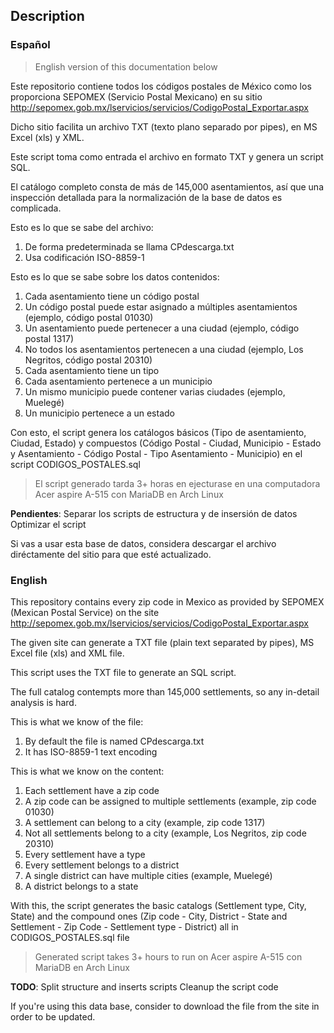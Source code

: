## Description

### Español
> English version of this documentation below

Este repositorio contiene todos los códigos postales de México como los proporciona
SEPOMEX (Servicio Postal Mexicano) en su sitio http://sepomex.gob.mx/lservicios/servicios/CodigoPostal_Exportar.aspx

Dicho sitio facilita un archivo TXT (texto plano separado por pipes), en MS Excel (xls) y XML.

Este script toma como entrada el archivo en formato TXT y genera un script SQL.

El catálogo completo consta de más de 145,000 asentamientos, así que una inspección detallada para
la normalización de la base de datos es complicada.

Esto es lo que se sabe del archivo:
    
1. De forma predeterminada se llama CPdescarga.txt
2. Usa codificación ISO-8859-1

Esto es lo que se sabe sobre los datos contenidos:

1. Cada asentamiento tiene un código postal
2. Un código postal puede estar asignado a múltiples asentamientos (ejemplo, código postal 01030)
3. Un asentamiento puede pertenecer a una ciudad (ejemplo, código postal 1317)
4. No todos los asentamientos pertenecen a una ciudad (ejemplo, Los Negritos, código postal 20310)
5. Cada asentamiento tiene un tipo 
6. Cada asentamiento pertenece a un municipio
7. Un mismo municipio puede contener varias ciudades (ejemplo, Muelegé)
8. Un municipio pertenece a un estado


Con esto, el script genera los catálogos básicos (Tipo de asentamiento, Ciudad, Estado) y compuestos
(Código Postal - Ciudad, Municipio - Estado y Asentamiento - Código Postal - Tipo Asentamiento - Municipio) en el
script CODIGOS_POSTALES.sql

> El script generado tarda 3+ horas en ejecturase en una computadora Acer aspire A-515 con MariaDB en Arch Linux

**Pendientes**:
    Separar los scripts de estructura y de insersión de datos
    Optimizar el script

Si vas a usar esta base de datos, considera descargar el archivo diréctamente del sitio para que esté actualizado.

### English
This repository contains every zip code in Mexico as provided by SEPOMEX (Mexican Postal Service) on the site
http://sepomex.gob.mx/lservicios/servicios/CodigoPostal_Exportar.aspx

The given site can generate a TXT file (plain text separated by pipes), MS Excel file (xls) and XML file.

This script uses the TXT file to generate an SQL script.

The full catalog contempts more than 145,000 settlements, so any in-detail analysis is hard.

This is what we know of the file:

1. By default the file is named CPdescarga.txt
2. It has ISO-8859-1 text encoding


This is what we know on the content:

1. Each settlement have a zip code
2. A zip code can be assigned to multiple settlements (example, zip code 01030)
3. A settlement can belong to a city (example, zip code 1317)
4. Not all settlements belong to a city (example, Los Negritos, zip code 20310)
5. Every settlement have a type
6. Every settlement belongs to a district 
7. A single district can have multiple cities (example, Muelegé)
8. A district belongs to a state


With this, the script generates the basic catalogs (Settlement type, City, State) and the compound ones
(Zip code - City, District - State and Settlement - Zip Code - Settlement type - District) all in CODIGOS_POSTALES.sql file

> Generated script takes 3+ hours to run on  Acer aspire A-515 con MariaDB en Arch Linux

**TODO**:
    Split structure and inserts scripts
    Cleanup the script code

If you're using this data base, consider to download the file from the site in order to be updated.
